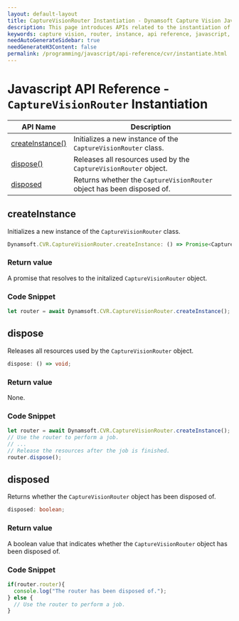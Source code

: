 ```yaml
---
layout: default-layout
title: CaptureVisionRouter Instantiation - Dynamsoft Capture Vision JavaScript Edition API
description: This page introduces APIs related to the instantiation of CaptureVisionRouter of Dynamsoft Capture Vision JavaScript Edition.
keywords: capture vision, router, instance, api reference, javascript, js
needAutoGenerateSidebar: true
needGenerateH3Content: false
permalink: /programming/javascript/api-reference/cvr/instantiate.html
---
```


# Javascript API Reference - `CaptureVisionRouter` Instantiation

| API Name                            | Description                                                            |
| ----------------------------------- | ---------------------------------------------------------------------- |
| [createInstance()](#createinstance) | Initializes a new instance of the `CaptureVisionRouter` class.         |
| [dispose()](#dispose)               | Releases all resources used by the `CaptureVisionRouter` object.       |
| [disposed](#disposed)               | Returns whether the `CaptureVisionRouter` object has been disposed of. |


## createInstance

Initializes a new instance of the `CaptureVisionRouter` class.

```typescript
Dynamsoft.CVR.CaptureVisionRouter.createInstance: () => Promise<CaptureVisionRouter>;
```

### Return value

A promise that resolves to the initalized `CaptureVisionRouter` object.

### Code Snippet

```js
let router = await Dynamsoft.CVR.CaptureVisionRouter.createInstance();
```

## dispose

Releases all resources used by the `CaptureVisionRouter` object.

```typescript
dispose: () => void;
```

### Return value

None.

### Code Snippet

```js
let router = await Dynamsoft.CVR.CaptureVisionRouter.createInstance();
// Use the router to perform a job.
// ...
// Release the resources after the job is finished.
router.dispose();
```

## disposed

Returns whether the `CaptureVisionRouter` object has been disposed of.

```typescript
disposed: boolean;
```

### Return value

A boolean value that indicates whether the `CaptureVisionRouter` object has been disposed of.

### Code Snippet

```js
if(router.router){
  console.log("The router has been disposed of.");
} else {
  // Use the router to perform a job.
}
```
